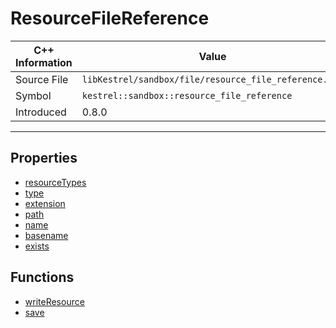 
# ResourceFileReference

| C++ Information | Value |
| --- | --- |
| Source File | `libKestrel/sandbox/file/resource_file_reference.hpp` |
| Symbol | `kestrel::sandbox::resource_file_reference` |
| Introduced | 0.8.0 |


---

## Properties

 - [resourceTypes](resourceTypes.md)
 - [type](type.md)
 - [extension](extension.md)
 - [path](path.md)
 - [name](name.md)
 - [basename](basename.md)
 - [exists](exists.md)

## Functions

 - [writeResource](writeResource.md)
 - [save](save.md)

